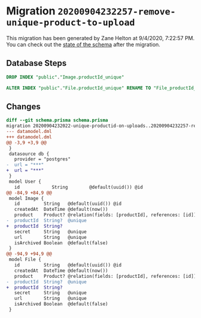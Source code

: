 # Migration `20200904232257-remove-unique-product-to-upload`

This migration has been generated by Zane Helton at 9/4/2020, 7:22:57 PM.
You can check out the [state of the schema](./schema.prisma) after the migration.

## Database Steps

```sql
DROP INDEX "public"."Image.productId_unique"

ALTER INDEX "public"."File.productId_unique" RENAME TO "File_productId_unique"
```

## Changes

```diff
diff --git schema.prisma schema.prisma
migration 20200904232022-unique-productid-on-uploads..20200904232257-remove-unique-product-to-upload
--- datamodel.dml
+++ datamodel.dml
@@ -3,9 +3,9 @@
 }
 datasource db {
   provider = "postgres"
-  url = "***"
+  url = "***"
 }
 model User {
   id            String        @default(uuid()) @id
@@ -84,9 +84,9 @@
 model Image {
   id         String   @default(uuid()) @id
   createdAt  DateTime @default(now())
   product    Product? @relation(fields: [productId], references: [id])
-  productId  String?  @unique
+  productId  String?
   secret     String   @unique
   url        String   @unique
   isArchived Boolean  @default(false)
 }
@@ -94,9 +94,9 @@
 model File {
   id         String   @default(uuid()) @id
   createdAt  DateTime @default(now())
   product    Product? @relation(fields: [productId], references: [id])
-  productId  String?  @unique
+  productId  String?
   secret     String   @unique
   url        String   @unique
   isArchived Boolean  @default(false)
 }
```



